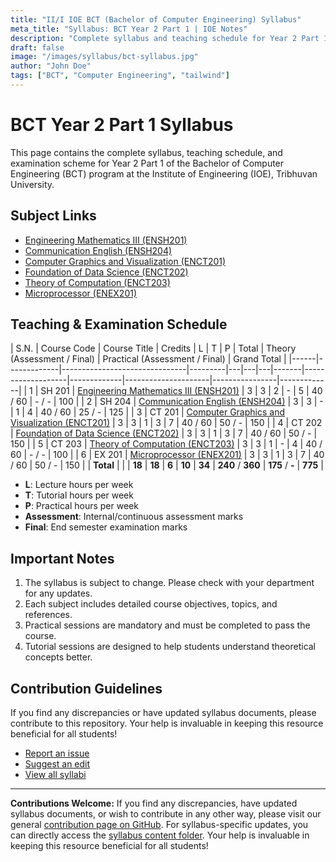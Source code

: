 ```yaml
---
title: "II/I IOE BCT (Bachelor of Computer Engineering) Syllabus"
meta_title: "Syllabus: BCT Year 2 Part 1 | IOE Notes"
description: "Complete syllabus and teaching schedule for Year 2 Part 1 of the IOE BCT (Bachelor of Computer Engineering) program, including course codes, credits, and examination scheme."
draft: false
image: "/images/syllabus/bct-syllabus.jpg"
author: "John Doe"
tags: ["BCT", "Computer Engineering", "tailwind"]
---
```


# BCT Year 2 Part 1 Syllabus

This page contains the complete syllabus, teaching schedule, and examination scheme for Year 2 Part 1 of the Bachelor of Computer Engineering (BCT) program at the Institute of Engineering (IOE), Tribhuvan University.


## Subject Links

- [Engineering Mathematics III (ENSH201)](/syllabus/computer/year2-part1/engineering-mathematics-iii-ensh-201)
- [Communication English (ENSH204)](/syllabus/computer/year2-part1/communication-english-ensh-204)
- [Computer Graphics and Visualization (ENCT201)](/syllabus/computer/year2-part1/computer-graphics-and-visualization-enct-201)
- [Foundation of Data Science (ENCT202)](/syllabus/computer/year2-part1/foundation-of-data-science-enct-202)
- [Theory of Computation (ENCT203)](/syllabus/computer/year2-part1/theory-of-computation-enct-203)
- [Microprocessor (ENEX201)](/syllabus/computer/year2-part1/microprocessors-enex-201)

## Teaching & Examination Schedule

| S.N. | Course Code | Course Title | Credits | L | T | P | Total | Theory (Assessment / Final) | Practical (Assessment / Final) | Grand Total |
|------|-------------|-------------------------------|---------|---|---|---|-------|-------------------|-------------|---------------------|----------------|-------------|
| 1 | SH 201 | [Engineering Mathematics III (ENSH201)](/syllabus/computer/year2-part1/engineering-mathematics-iii-ensh-201) | 3 | 3 | 2 | - | 5 | 40 / 60 | - / - | 100 |
| 2 | SH 204 | [Communication English (ENSH204)](/syllabus/computer/year2-part1/communication-english-ensh-204) | 3 | 3 | - | 1 | 4 | 40 / 60 | 25 / - | 125 |
| 3 | CT 201 | [Computer Graphics and Visualization (ENCT201)](/syllabus/computer/year2-part1/computer-graphics-and-visualization-enct-201) | 3 | 3 | 1 | 3 | 7 | 40 / 60 | 50 / - | 150 |
| 4 | CT 202 | [Foundation of Data Science (ENCT202)](/syllabus/computer/year2-part1/foundation-of-data-science-enct-202) | 3 | 3 | 1 | 3 | 7 | 40 / 60 | 50 / - | 150 |
| 5 | CT 203 | [Theory of Computation (ENCT203)](/syllabus/computer/year2-part1/theory-of-computation-enct-203) | 3 | 3 | 1 | - | 4 | 40 / 60 | - / - | 100 |
| 6 | EX 201 | [Microprocessor (ENEX201)](/syllabus/computer/year2-part1/microprocessors-enex-201) | 3 | 3 | 1 | 3 | 7 | 40 / 60 | 50 / - | 150 |
| **Total** |  |  | **18** | **18** | **6** | **10** | **34** | **240** / **360** | **175** / **-** | **775** |

- **L**: Lecture hours per week
- **T**: Tutorial hours per week
- **P**: Practical hours per week
- **Assessment**: Internal/continuous assessment marks
- **Final**: End semester examination marks

## Important Notes

1. The syllabus is subject to change. Please check with your department for any updates.
2. Each subject includes detailed course objectives, topics, and references.
3. Practical sessions are mandatory and must be completed to pass the course.
4. Tutorial sessions are designed to help students understand theoretical concepts better.

## Contribution Guidelines

If you find any discrepancies or have updated syllabus documents, please contribute to this repository. Your help is invaluable in keeping this resource beneficial for all students!

- [Report an issue](https://github.com/ioenotes/ioenotes/issues)
- [Suggest an edit](https://github.com/ioenotes/ioenotes/edit/main/content/english/syllabus/computer/year2-part1/_index.md)
- [View all syllabi](https://github.com/ioenotes/ioenotes/tree/main/content/english/syllabus)

---

**Contributions Welcome:**
If you find any discrepancies, have updated syllabus documents, or wish to contribute in any other way, please visit our general [contribution page on GitHub](https://github.com/ioenotes/ioenotes). For syllabus-specific updates, you can directly access the [syllabus content folder](https://github.com/ioenotes/ioenotes/tree/main/content/english/syllabus). Your help is invaluable in keeping this resource beneficial for all students! 